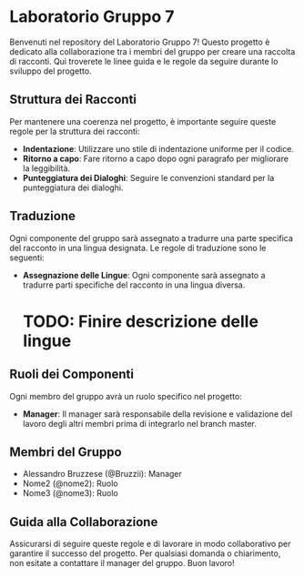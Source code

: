 # Laboratorio Gruppo 7

Benvenuti nel repository del Laboratorio Gruppo 7! Questo progetto è dedicato alla collaborazione tra i membri del gruppo per creare una raccolta di racconti. Qui troverete le linee guida e le regole da seguire durante lo sviluppo del progetto.

## Struttura dei Racconti

Per mantenere una coerenza nel progetto, è importante seguire queste regole per la struttura dei racconti:

- **Indentazione**: Utilizzare uno stile di indentazione uniforme per il codice.
- **Ritorno a capo**: Fare ritorno a capo dopo ogni paragrafo per migliorare la leggibilità.
- **Punteggiatura dei Dialoghi**: Seguire le convenzioni standard per la punteggiatura dei dialoghi.

## Traduzione

Ogni componente del gruppo sarà assegnato a tradurre una parte specifica del racconto in una lingua designata. Le regole di traduzione sono le seguenti:

- **Assegnazione delle Lingue**: Ogni componente sarà assegnato a tradurre parti specifiche del racconto in una lingua diversa.
  # TODO: Finire descrizione delle lingue

## Ruoli dei Componenti

Ogni membro del gruppo avrà un ruolo specifico nel progetto:

- **Manager**: Il manager sarà responsabile della revisione e validazione del lavoro degli altri membri prima di integrarlo nel branch master.

## Membri del Gruppo

- Alessandro Bruzzese (@Bruzzii): Manager
- Nome2 (@nome2): Ruolo
- Nome3 (@nome3): Ruolo

## Guida alla Collaborazione

Assicurarsi di seguire queste regole e di lavorare in modo collaborativo per garantire il successo del progetto. Per qualsiasi domanda o chiarimento, non esitate a contattare il manager del gruppo. Buon lavoro!
